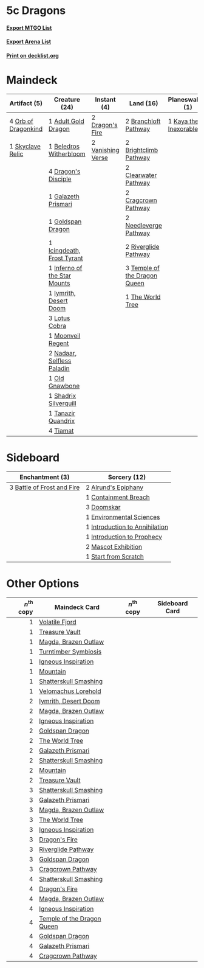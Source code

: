 # 5c Dragons

#### [Export MTGO List](../collection/5c%20Dragons/5c%20Dragons.txt)
#### [Export Arena List](../collection/5c%20Dragons/5c%20Dragons_arena.txt)
#### [Print on decklist.org](http://decklist.org/?deckmain=1%09Adult%20Gold%20Dragon%0A2%09Barkchannel%20Pathway%0A1%09Beledros%20Witherbloom%0A2%09Blightstep%20Pathway%0A2%09Branchloft%20Pathway%0A2%09Brightclimb%20Pathway%0A2%09Clearwater%20Pathway%0A2%09Cragcrown%20Pathway%0A2%09Darkbore%20Pathway%0A4%09Dragon's%20Disciple%0A2%09Dragon's%20Fire%0A2%09Esika,%20God%20of%20the%20Tree%0A1%09Galazeth%20Prismari%0A1%09Goldspan%20Dragon%0A2%09Hengegate%20Pathway%0A1%09Icingdeath,%20Frost%20Tyrant%0A1%09Inferno%20of%20the%20Star%20Mounts%0A1%09Iymrith,%20Desert%20Doom%0A1%09Kaya%20the%20Inexorable%0A3%09Lotus%20Cobra%0A1%09Moonveil%20Regent%0A2%09Nadaar,%20Selfless%20Paladin%0A2%09Needleverge%20Pathway%0A1%09Old%20Gnawbone%0A4%09Orb%20of%20Dragonkind%0A2%09Riverglide%20Pathway%0A1%09Shadrix%20Silverquill%0A1%09Skyclave%20Relic%0A1%09Tanazir%20Quandrix%0A3%09Temple%20of%20the%20Dragon%20Queen%0A1%09The%20World%20Tree%0A4%09Tiamat%0A2%09Vanishing%20Verse&deckside=2%09Alrund's%20Epiphany%0A3%09Battle%20of%20Frost%20and%20Fire%0A1%09Containment%20Breach%0A3%09Doomskar%0A1%09Environmental%20Sciences%0A1%09Introduction%20to%20Annihilation%0A1%09Introduction%20to%20Prophecy%0A2%09Mascot%20Exhibition%0A1%09Start%20from%20Scratch)
# Maindeck

|                                         Artifact (5)                                         |                                             Creature (24)                                             |                                        Instant (4)                                         |                                               Land (16)                                               |                                        Planeswalker (1)                                        |      Unknown (10)      |
|----------------------------------------------------------------------------------------------|-------------------------------------------------------------------------------------------------------|--------------------------------------------------------------------------------------------|-------------------------------------------------------------------------------------------------------|------------------------------------------------------------------------------------------------|------------------------|
|4 [Orb of Dragonkind](http://gatherer.wizards.com/Pages/Card/Details.aspx?multiverseid=527444)|1 [Adult Gold Dragon](http://gatherer.wizards.com/Pages/Card/Details.aspx?multiverseid=527503)         |2 [Dragon's Fire](http://gatherer.wizards.com/Pages/Card/Details.aspx?multiverseid=527426)  |2 [Branchloft Pathway](http://gatherer.wizards.com/Pages/Card/Details.aspx?multiverseid=491909)        |1 [Kaya the Inexorable](http://gatherer.wizards.com/Pages/Card/Details.aspx?multiverseid=503834)|2 Barkchannel Pathway   |
|1 [Skyclave Relic](http://gatherer.wizards.com/Pages/Card/Details.aspx?multiverseid=491903)   |1 [Beledros Witherbloom](http://gatherer.wizards.com/Pages/Card/Details.aspx?multiverseid=513655)      |2 [Vanishing Verse](http://gatherer.wizards.com/Pages/Card/Details.aspx?multiverseid=513736)|2 [Brightclimb Pathway](http://gatherer.wizards.com/Pages/Card/Details.aspx?multiverseid=491911)       |                                                                                                |2 Blightstep Pathway    |
|                                                                                              |4 [Dragon's Disciple](http://gatherer.wizards.com/Pages/Card/Details.aspx?multiverseid=527300)         |                                                                                            |2 [Clearwater Pathway](http://gatherer.wizards.com/Pages/Card/Details.aspx?multiverseid=491913)        |                                                                                                |2 Darkbore Pathway      |
|                                                                                              |1 [Galazeth Prismari](http://gatherer.wizards.com/Pages/Card/Details.aspx?multiverseid=513681)         |                                                                                            |2 [Cragcrown Pathway](http://gatherer.wizards.com/Pages/Card/Details.aspx?multiverseid=491915)         |                                                                                                |2 Esika, God of the Tree|
|                                                                                              |1 [Goldspan Dragon](http://gatherer.wizards.com/Pages/Card/Details.aspx?multiverseid=503751)           |                                                                                            |2 [Needleverge Pathway](http://gatherer.wizards.com/Pages/Card/Details.aspx?multiverseid=491918)       |                                                                                                |2 Hengegate Pathway     |
|                                                                                              |1 [Icingdeath, Frost Tyrant](http://gatherer.wizards.com/Pages/Card/Details.aspx?multiverseid=527307)  |                                                                                            |2 [Riverglide Pathway](http://gatherer.wizards.com/Pages/Card/Details.aspx?multiverseid=491920)        |                                                                                                |                        |
|                                                                                              |1 [Inferno of the Star Mounts](http://gatherer.wizards.com/Pages/Card/Details.aspx?multiverseid=527438)|                                                                                            |3 [Temple of the Dragon Queen](http://gatherer.wizards.com/Pages/Card/Details.aspx?multiverseid=527547)|                                                                                                |                        |
|                                                                                              |1 [Iymrith, Desert Doom](http://gatherer.wizards.com/Pages/Card/Details.aspx?multiverseid=527349)      |                                                                                            |1 [The World Tree](http://gatherer.wizards.com/Pages/Card/Details.aspx?multiverseid=503895)            |                                                                                                |                        |
|                                                                                              |3 [Lotus Cobra](http://gatherer.wizards.com/Pages/Card/Details.aspx?multiverseid=438740)               |                                                                                            |                                                                                                       |                                                                                                |                        |
|                                                                                              |1 [Moonveil Regent](http://gatherer.wizards.com/Pages/Card/Details.aspx?multiverseid=534928)           |                                                                                            |                                                                                                       |                                                                                                |                        |
|                                                                                              |2 [Nadaar, Selfless Paladin](http://gatherer.wizards.com/Pages/Card/Details.aspx?multiverseid=527314)  |                                                                                            |                                                                                                       |                                                                                                |                        |
|                                                                                              |1 [Old Gnawbone](http://gatherer.wizards.com/Pages/Card/Details.aspx?multiverseid=527484)              |                                                                                            |                                                                                                       |                                                                                                |                        |
|                                                                                              |1 [Shadrix Silverquill](http://gatherer.wizards.com/Pages/Card/Details.aspx?multiverseid=513722)       |                                                                                            |                                                                                                       |                                                                                                |                        |
|                                                                                              |1 [Tanazir Quandrix](http://gatherer.wizards.com/Pages/Card/Details.aspx?multiverseid=513732)          |                                                                                            |                                                                                                       |                                                                                                |                        |
|                                                                                              |4 [Tiamat](http://gatherer.wizards.com/Pages/Card/Details.aspx?multiverseid=527522)                    |                                                                                            |                                                                                                       |                                                                                                |                        |


# Sideboard

|                                           Enchantment (3)                                           |                                              Sorcery (12)                                               |
|-----------------------------------------------------------------------------------------------------|---------------------------------------------------------------------------------------------------------|
|3 [Battle of Frost and Fire](http://gatherer.wizards.com/Pages/Card/Details.aspx?multiverseid=503820)|2 [Alrund's Epiphany](http://gatherer.wizards.com/Pages/Card/Details.aspx?multiverseid=503648)           |
|                                                                                                     |1 [Containment Breach](http://gatherer.wizards.com/Pages/Card/Details.aspx?multiverseid=513602)          |
|                                                                                                     |3 [Doomskar](http://gatherer.wizards.com/Pages/Card/Details.aspx?multiverseid=503613)                    |
|                                                                                                     |1 [Environmental Sciences](http://gatherer.wizards.com/Pages/Card/Details.aspx?multiverseid=513477)      |
|                                                                                                     |1 [Introduction to Annihilation](http://gatherer.wizards.com/Pages/Card/Details.aspx?multiverseid=513479)|
|                                                                                                     |1 [Introduction to Prophecy](http://gatherer.wizards.com/Pages/Card/Details.aspx?multiverseid=513480)    |
|                                                                                                     |2 [Mascot Exhibition](http://gatherer.wizards.com/Pages/Card/Details.aspx?multiverseid=513481)           |
|                                                                                                     |1 [Start from Scratch](http://gatherer.wizards.com/Pages/Card/Details.aspx?multiverseid=513591)          |


# Other Options

|*n*<sup>th</sup> copy|                                            Maindeck Card                                            |*n*<sup>th</sup> copy|Sideboard Card|
|--------------------:|-----------------------------------------------------------------------------------------------------|---------------------|--------------|
|                    1|[Volatile Fjord](http://gatherer.wizards.com/Pages/Card/Details.aspx?multiverseid=503893)            |                     |              |
|                    1|[Treasure Vault](http://gatherer.wizards.com/Pages/Card/Details.aspx?multiverseid=527548)            |                     |              |
|                    1|[Magda, Brazen Outlaw](http://gatherer.wizards.com/Pages/Card/Details.aspx?multiverseid=503754)      |                     |              |
|                    1|[Turntimber Symbiosis](http://gatherer.wizards.com/Pages/Card/Details.aspx?multiverseid=491864)      |                     |              |
|                    1|[Igneous Inspiration](http://gatherer.wizards.com/Pages/Card/Details.aspx?multiverseid=513584)       |                     |              |
|                    1|[Mountain](http://gatherer.wizards.com/Pages/Card/Details.aspx?multiverseid=439859)                  |                     |              |
|                    1|[Shatterskull Smashing](http://gatherer.wizards.com/Pages/Card/Details.aspx?multiverseid=491802)     |                     |              |
|                    1|[Velomachus Lorehold](http://gatherer.wizards.com/Pages/Card/Details.aspx?multiverseid=513737)       |                     |              |
|                    2|[Iymrith, Desert Doom](http://gatherer.wizards.com/Pages/Card/Details.aspx?multiverseid=527349)      |                     |              |
|                    2|[Magda, Brazen Outlaw](http://gatherer.wizards.com/Pages/Card/Details.aspx?multiverseid=503754)      |                     |              |
|                    2|[Igneous Inspiration](http://gatherer.wizards.com/Pages/Card/Details.aspx?multiverseid=513584)       |                     |              |
|                    2|[Goldspan Dragon](http://gatherer.wizards.com/Pages/Card/Details.aspx?multiverseid=503751)           |                     |              |
|                    2|[The World Tree](http://gatherer.wizards.com/Pages/Card/Details.aspx?multiverseid=503895)            |                     |              |
|                    2|[Galazeth Prismari](http://gatherer.wizards.com/Pages/Card/Details.aspx?multiverseid=513681)         |                     |              |
|                    2|[Shatterskull Smashing](http://gatherer.wizards.com/Pages/Card/Details.aspx?multiverseid=491802)     |                     |              |
|                    2|[Mountain](http://gatherer.wizards.com/Pages/Card/Details.aspx?multiverseid=439859)                  |                     |              |
|                    2|[Treasure Vault](http://gatherer.wizards.com/Pages/Card/Details.aspx?multiverseid=527548)            |                     |              |
|                    3|[Shatterskull Smashing](http://gatherer.wizards.com/Pages/Card/Details.aspx?multiverseid=491802)     |                     |              |
|                    3|[Galazeth Prismari](http://gatherer.wizards.com/Pages/Card/Details.aspx?multiverseid=513681)         |                     |              |
|                    3|[Magda, Brazen Outlaw](http://gatherer.wizards.com/Pages/Card/Details.aspx?multiverseid=503754)      |                     |              |
|                    3|[The World Tree](http://gatherer.wizards.com/Pages/Card/Details.aspx?multiverseid=503895)            |                     |              |
|                    3|[Igneous Inspiration](http://gatherer.wizards.com/Pages/Card/Details.aspx?multiverseid=513584)       |                     |              |
|                    3|[Dragon's Fire](http://gatherer.wizards.com/Pages/Card/Details.aspx?multiverseid=527426)             |                     |              |
|                    3|[Riverglide Pathway](http://gatherer.wizards.com/Pages/Card/Details.aspx?multiverseid=491920)        |                     |              |
|                    3|[Goldspan Dragon](http://gatherer.wizards.com/Pages/Card/Details.aspx?multiverseid=503751)           |                     |              |
|                    3|[Cragcrown Pathway](http://gatherer.wizards.com/Pages/Card/Details.aspx?multiverseid=491915)         |                     |              |
|                    4|[Shatterskull Smashing](http://gatherer.wizards.com/Pages/Card/Details.aspx?multiverseid=491802)     |                     |              |
|                    4|[Dragon's Fire](http://gatherer.wizards.com/Pages/Card/Details.aspx?multiverseid=527426)             |                     |              |
|                    4|[Magda, Brazen Outlaw](http://gatherer.wizards.com/Pages/Card/Details.aspx?multiverseid=503754)      |                     |              |
|                    4|[Igneous Inspiration](http://gatherer.wizards.com/Pages/Card/Details.aspx?multiverseid=513584)       |                     |              |
|                    4|[Temple of the Dragon Queen](http://gatherer.wizards.com/Pages/Card/Details.aspx?multiverseid=527547)|                     |              |
|                    4|[Goldspan Dragon](http://gatherer.wizards.com/Pages/Card/Details.aspx?multiverseid=503751)           |                     |              |
|                    4|[Galazeth Prismari](http://gatherer.wizards.com/Pages/Card/Details.aspx?multiverseid=513681)         |                     |              |
|                    4|[Cragcrown Pathway](http://gatherer.wizards.com/Pages/Card/Details.aspx?multiverseid=491915)         |                     |              |

